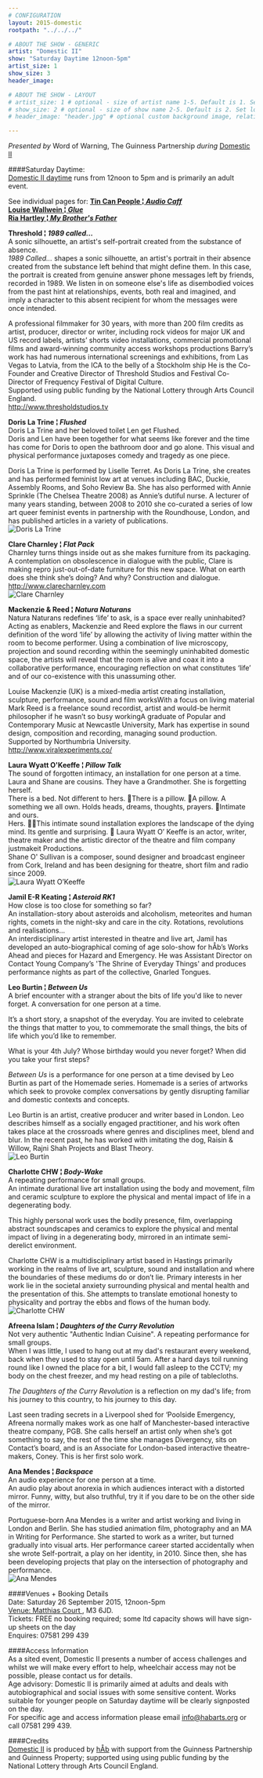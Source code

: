 ```yaml
---
# CONFIGURATION
layout: 2015-domestic
rootpath: "../../../"

# ABOUT THE SHOW - GENERIC
artist: "Domestic II"
show: "Saturday Daytime 12noon-5pm"
artist_size: 1
show_size: 3
header_image:

# ABOUT THE SHOW - LAYOUT
# artist_size: 1 # optional - size of artist name 1-5. Default is 1. Set longer names to lower values
# show_size: 2 # optional - size of show name 2-5. Default is 2. Set longer names to lower values
# header_image: "header.jpg" # optional custom background image, relative to current page

---
```

*Presented by* Word of Warning, The Guinness Partnership *during* [Domestic II](/current/2015-domestic)    
          
####Saturday Daytime:      
[Domestic II daytime](/current/2015-domestic) runs from 12noon to 5pm and is primarily an adult event.   

See individual pages for: 
[**Tin Can People ¦ *Audio Caff***](/current/2015-domestic/audiocaff)    
[**Louise Wallwein ¦ *Glue***](/current/2015-domestic/wallwein)     
[**Ria Hartley ¦ *My Brother's Father***](/current/2015-domestic/hartley)     
  
**Threshold ¦ *1989 called...***      
A sonic silhouette, an artist's self-portrait created from the substance of absence.    
*1989 Called...* shapes a sonic silhouette, an artist's portrait in their absence created from the substance left behind that might define them. In this case, the portrait is created from genuine answer phone messages left by friends, recorded in 1989. We listen in on someone else's life as disembodied voices from the past hint at relationships, events, both real and imagined, and imply a character to this absent recipient for whom the messages were once intended.    

A professional filmmaker for 30 years, with more than 200 film credits as artist, producer, director or writer, including rock videos for major UK and US record labels, artists’ shorts video installations, commercial promotional films and award-winning community access workshops productions  Barry’s work has had numerous international screenings and exhibitions, from Las Vegas to Latvia, from the ICA to the belly of a Stockholm ship  He is the Co-Founder and Creative Director of Threshold Studios and Festival Co-Director of Frequency Festival of Digital Culture.    
Supported using public funding by the National Lottery through Arts Council England.                
<http://www.thresholdstudios.tv>     
     
**Doris La Trine ¦ *Flushed***            
Doris La Trine and her beloved toilet Len get Flushed.    
Doris and Len have been together for what seems like forever and the time has come for Doris to open the bathroom door and go alone. This visual and physical performance juxtaposes comedy and tragedy as one piece.    

Doris La Trine is performed by Liselle Terret. As Doris La Trine, she creates and  has performed feminist low art at venues including BAC, Duckie, Assembly Rooms, and Soho Review Ba. She has also performed with Annie Sprinkle (The Chelsea Theatre 2008) as Annie’s dutiful nurse. A lecturer of many years standing, between 2008 to 2010 she co-curated a series of low art queer feminist events in partnership with the Roundhouse, London, and has published articles in a variety of publications.    
![Doris La Trine](doris_la_trine.jpg)    

**Clare Charnley ¦ *Flat Pack***            
Charnley turns things inside out as she makes furniture from its packaging. 
A contemplation on obsolescence in dialogue with the public, Clare is making repro just-out-of-date furniture for this new space. What on earth does she think she’s doing? And why?  Construction and dialogue.    
<http://www.clarecharnley.com>    
 ![Clare Charnley](charnley.jpg)    
  
**Mackenzie & Reed ¦ *Natura Naturans***             
Natura Naturans redefines ‘life’ to ask, is a space ever really uninhabited?    
Acting as enablers, Mackenzie and Reed explore the flaws in our current definition of the word ‘life’ by allowing the activity of living matter within the room to become performer.  Using a combination of live microscopy, projection and sound recording within the seemingly uninhabited domestic space, the artists will reveal that the room is alive and coax it into a collaborative performance, encouraging reflection on what constitutes ‘life’ and of our co-existence with this unassuming other.    

Louise Mackenzie (UK) is a mixed-media artist creating installation, sculpture, performance, sound and film worksWith a focus on living material
Mark Reed is a freelance sound recordist, artist and would-be hermit philosopher if he wasn’t so busy workingA graduate of Popular and Contemporary Music at Newcastle University, Mark has expertise in sound design, composition and recording, managing sound production.    
Supported by Northumbria University.    
<http://www.viralexperiments.co/>    
 
**Laura Wyatt O'Keeffe ¦ *Pillow Talk***    	
The sound of forgotten intimacy, an installation for one person at a time.    
Laura and Shane are cousins. They have a Grandmother. She is forgetting herself.    
There is a bed. Not different to hers.     There is a pillow.     A pillow. A something we all own. Holds heads, dreams, thoughts, prayers. Intimate and ours.     
Hers.     This intimate sound installation explores the landscape of the dying mind. Its gentle and surprising.     
Laura Wyatt O’ Keeffe is an actor, writer, theatre maker and the artistic director of the theatre and film company justmakeit Productions.     
Shane O' Sullivan is a composer, sound designer and broadcast engineer from Cork, Ireland and has been designing for theatre, short film and radio since 2009.            
![Laura Wyatt O’Keeffe](pillowtalk3.jpg)    

**Jamil E-R Keating ¦ *Asteroid RK1***      
How close is too close for something so far?	    
An installation-story about asteroids and alcoholism, meteorites and human rights, comets in the night-sky and care in the city. Rotations, revolutions and realisations...    
An interdisciplinary artist interested in theatre and live art, Jamil has developed an auto-biographical coming of age solo-show for hÅb’s Works Ahead and pieces for Hazard and Emergency.  He was Assistant Director on Contact Young Company’s 'The Shrine of Everyday Things' and produces performance nights as part of the collective, Gnarled Tongues.     
          
**Leo Burtin ¦ *Between Us***        
A brief encounter with a stranger about the bits of life you'd like to never forget.  A conversation for one person at a time.    

It’s a short story, a snapshot of the everyday.  You are invited to celebrate the things that matter to you, to commemorate the small things, the bits of life which you’d like to remember.    

What is your 4th July? Whose birthday would you never forget? When did you take your first steps?     
     
*Between Us* is a performance for one person at a time devised by Leo Burtin as part of the Homemade series. Homemade is a series of artworks which seek to provoke complex conversations by gently disrupting familiar and domestic contexts and concepts.     
  
Leo Burtin is an artist, creative producer and writer based in London. Leo describes himself as a socially engaged practitioner, and his work often takes place at the crossroads where genres and disciplines meet, blend and blur. In the recent past, he has worked with imitating the dog, Raisin & Willow, Rajni Shah Projects and Blast Theory.     
![Leo Burtin](burtin.jpg)     

**Charlotte CHW ¦ *Body-Wake***             
A repeating performance for small groups.    
An intimate durational live art installation using the body and movement, film and ceramic sculpture to explore the physical and mental impact of life in a degenerating body.    
                        
This highly personal work uses the bodily presence, film, overlapping abstract soundscapes and ceramics to explore the physical and mental impact of living in a degenerating body, mirrored in an intimate semi-derelict environment.    
	
Charlotte CHW is a multidisciplinary artist based in Hastings primarily working in the realms of live art, sculpture, sound and installation and where the boundaries of these mediums do or don’t lie. Primary interests in her work lie in the societal anxiety surrounding physical and mental health and the presentation of this. She attempts to translate emotional honesty to physicality and portray the ebbs and flows of the human body.    
![Charlotte CHW](charlotte_chw.jpg)    
           
**Afreena Islam ¦ *Daughters of the Curry Revolution***         
Not very authentic "Authentic Indian Cuisine".  A repeating performance for small groups.    
When I was little, I used to hang out at my dad's restaurant every weekend, back when they used to stay open until 5am. After a hard days toil running round like I owned the place for a bit, I would fall asleep to the CCTV; my body on the chest freezer, and my head resting on a pile of tablecloths.    

*The Daughters of the Curry Revolution* is a reflection on my dad's life; from his journey to this country, to his journey to this day.    
	
Last seen trading secrets in a Liverpool shed for ‘Poolside Emergency, Afreena normally makes work as one half of Manchester-based interactive theatre company, PGB. She calls herself an artist only when she’s got something to say, the rest of the time she manages Divergency, sits on Contact’s board, and is an Associate for London-based interactive theatre-makers, Coney. This is her first solo work.    

**Ana Mendes ¦ *Backspace***             
An audio experience for one person at a time.     
An audio play about anorexia in which audiences interact with a distorted mirror. Funny, witty, but also truthful, try it if you dare to be on the other side of the mirror.    

Portuguese-born Ana Mendes is a writer and artist working and living in London and Berlin. She has studied animation film,  photography and an MA in Writing for Performance. She started to work as a writer, but turned gradually into visual arts. Her performance career started accidentally when she wrote Self-portrait, a play on her identity, in 2010. Since then, she has been developing projects that play on the intersection of photography and performance.    
![Ana Mendes](mendes_ana.jpg)    

####Venues + Booking Details  
Date: Saturday 26 September 2015, 12noon-5pm        
[Venue: Matthias Court ](https://www.google.com/maps/d/viewer?mid=zUP9hOfLluWs.kxF_FyzLKBI8&usp=sharing), M3 6JD.       
Tickets: FREE no booking required; some ltd capacity shows will have sign-up sheets on the day      
Enquires: 07581 299 439    

####Access Information        
As a sited event, Domestic II presents a number of access challenges and whilst we will make every effort to help, wheelchair access may not be possible, please contact us for details.        
Age advisory: Domestic II is primarily aimed at adults and deals with autobiographical and social issues with some sensitive content.  Works suitable for younger people on Saturday daytime will be clearly signposted on the day.   
For specific age and access information please email info@habarts.org or call 07581 299 439.     
 
####Credits         
[Domestic II](/current/2015-domestic) is produced by [hÅb](/hab) with support from the Guinness Partnership and Guinness Property; supported using using public funding by the National Lottery through Arts Council England.    

